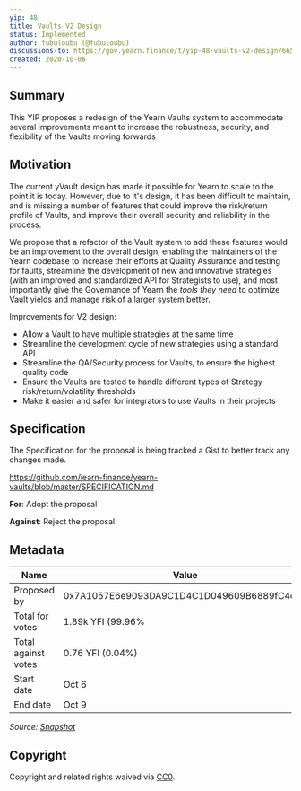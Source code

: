```yaml
---
yip: 48
title: Vaults V2 Design
status: Implemented
author: fubuloubu (@fubuloubu)
discussions-to: https://gov.yearn.finance/t/yip-48-vaults-v2-design/6658
created: 2020-10-06
---
```


## Summary
This YIP proposes a redesign of the Yearn Vaults system to accommodate several improvements meant to increase the robustness, security, and flexibility of the Vaults moving forwards
 
## Motivation
The current yVault design has made it possible for Yearn to scale to the point it is today. However, due to it's design, it has been difficult to maintain, and is missing a number of features that could improve the risk/return profile of Vaults, and improve their overall security and reliability in the process.

We propose that a refactor of the Vault system to add these features would be an improvement to the overall design, enabling the maintainers of the Yearn codebase to increase their efforts at Quality Assurance and testing for faults, streamline the development of new and innovative strategies (with an improved and standardized API for Strategists to use), and most importantly give the Governance of Yearn the *tools they need* to optimize Vault yields and manage risk of a larger system better.

Improvements for V2 design:
- Allow a Vault to have multiple strategies at the same time
- Streamline the development cycle of new strategies using a standard API
- Streamline the QA/Security process for Vaults, to ensure the highest quality code
- Ensure the Vaults are tested to handle different types of Strategy risk/return/volatility thresholds
- Make it easier and safer for integrators to use Vaults in their projects

## Specification
The Specification for the proposal is being tracked a Gist to better track any changes made.

https://github.com/iearn-finance/yearn-vaults/blob/master/SPECIFICATION.md

**For**: Adopt the proposal

**Against**: Reject the proposal

## Metadata

| Name                | Value                                      |
| ------------------- | ------------------------------------------ |
| Proposed by         | 0x7A1057E6e9093DA9C1D4C1D049609B6889fC4c67 |
| Total for votes     | 1.89k YFI (99.96%                          |
| Total against votes | 0.76  YFI (0.04%)                          |
| Start date          | Oct 6                                      |
| End date            | Oct 9                                      |

_Source: [Snapshot](https://snapshot.page/#/yearn/proposal/QmRKmXuEMaqY38ccvuZREmi6SfMxyhWQMT3mhJ6Cgfeqq9)_

## Copyright

Copyright and related rights waived via [CC0](https://creativecommons.org/publicdomain/zero/1.0/).
